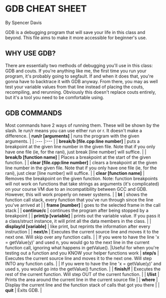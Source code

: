 # GDB CHEAT SHEET
By Spencer Davis

GDB is a debugging program that will save your life in this class and beyond.
This file aims to make it more accessible for beginner's use.

## WHY USE GDB?
There are essentially two methods of debugging you'll use in this class: GDB and couts.
If you're anything like me, the first time you run your program, it's probably going to segfault. If and when it does that, you're gonna have to backtrace it with GDB anyway. From there, you may as well test your variable values from that line instead of placing the couts, recompiling, and rerunning. Obviously this doesn't replace couts entirely, but it's a tool you need to be comfortable using.

## GDB COMMANDS
Most commands have 2 ways of running them. These will be shown by the slash. Ie run/r means you can use either run or r. It doesn't make a difference.
| **run/r [arguments]** | runs the program with the given arguments. |
| :---                  |:---                                        |
| **break/b [file.cpp:line number]** | puts a breakpoint at the given line number in the given file. Note that if you only have one file (ie, for the rani), just break [line number] will suffice. |
| **break/b [function name]** | Places a breakpoint at the start of the given function. |
| **clear [file.cpp:line number]** | clears a breakpoint at the given line number in the given file. Note that if you only have one file (ie, for the rani), just clear [line number] will suffice. |
| **clear [function name]** | Removes the breakpoint on the given function. Note: function breakpoints will not work on functions that take strings as arguments (it's complicated) on your course VM due to an incompatibility between GCC and GDB. However, this will work properly on newer systems. |
| **bt** | shows the function call stack, every function that you've run through since the line you've arrived at |
| **frame [number]** | goes to the selected frame in the call stack |
| **continue/c** | continues the program after being stopped by a breakpoint |
| **print/p [variable]** | prints out the variable value. If you pass it a class/struct instance, it will print all the data members in the class. |
| **display/d [variable]** | like print, but reprints the information after every instruction |
| **next/n** | Executes the current source line and moves it to the next one. Will skip over any function calls. |
	| If you were to have the line 'x = getValue(y)' and used n, you would go to the next line in the current function call, ignoring what happens in getValue(). 
	|Useful for when you're testing out a function and you KNOW your helper functions work
| **step/s** | Executes the current source line and moves it to the next one. Will step INTO any function calls. |
	| If you were to have the line 'x = getValue(y)' and used s, you would go into the getValue() function. |
| **finish/f** | Executes the rest of the current function. Will step OUT of the current function. |
| **l/list** | Prints the area around the current line in the current source file |
| **where** | Display the current line and the function stack of calls that got you there |
| **quit** | Exits GDB. |